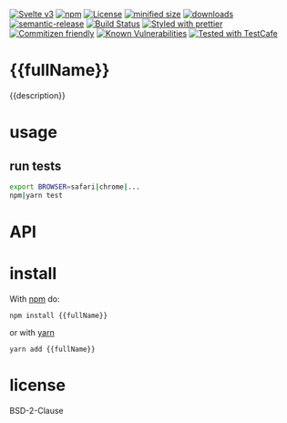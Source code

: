 [![Svelte v3](https://img.shields.io/badge/svelte-v3-orange.svg)](https://svelte.dev)
[![npm](https://img.shields.io/npm/v/template-svelte-component.svg)](https://www.npmjs.com/package/template-svelte-component)
[![License](https://img.shields.io/badge/License-BSD%203--Clause-blue.svg)](https://opensource.org/licenses/BSD-3-Clause)
[![minified size](https://badgen.net/bundlephobia/min/template-svelte-component)](https://bundlephobia.com/result?p=template-svelte-component)
[![downloads](http://img.shields.io/npm/dm/template-svelte-component.svg?style=flat-square)](https://npmjs.org/package/template-svelte-component)
[![semantic-release](https://img.shields.io/badge/%20%20%F0%9F%93%A6%F0%9F%9A%80-semantic--release-e10079.svg)](https://github.com/arlac77/template-svelte-component.git)
[![Build Status](https://img.shields.io/endpoint.svg?url=https%3A%2F%2Factions-badge.atrox.dev%2Farlac77%2Ftemplate-svelte-component%2Fbadge\&style=flat)](https://actions-badge.atrox.dev/arlac77/template-svelte-component/goto)
[![Styled with prettier](https://img.shields.io/badge/styled_with-prettier-ff69b4.svg)](https://github.com/prettier/prettier)
[![Commitizen friendly](https://img.shields.io/badge/commitizen-friendly-brightgreen.svg)](http://commitizen.github.io/cz-cli/)
[![Known Vulnerabilities](https://snyk.io/test/github/arlac77/template-svelte-component/badge.svg)](https://snyk.io/test/github/arlac77/template-svelte-component)
[![Tested with TestCafe](https://img.shields.io/badge/tested%20with-TestCafe-2fa4cf.svg)](https://github.com/DevExpress/testcafe)
# {{fullName}}

{{description}}

# usage

## run tests
```sh
export BROWSER=safari|chrome|...
npm|yarn test
```

# API

# install

With [npm](http://npmjs.org) do:

```shell
npm install {{fullName}}
```

or with [yarn](https://yarnpkg.com)

```shell
yarn add {{fullName}}
```

# license

BSD-2-Clause
